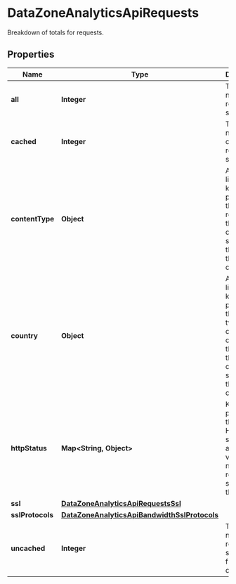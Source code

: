 

# DataZoneAnalyticsApiRequests

Breakdown of totals for requests.

## Properties

| Name | Type | Description | Notes |
|------------ | ------------- | ------------- | -------------|
|**all** | **Integer** | Total number of requests served. |  [optional] |
|**cached** | **Integer** | Total number of cached requests served. |  [optional] |
|**contentType** | **Object** | A variable list of key/value pairs where the key represents the type of content served, and the value is the number of requests. |  [optional] |
|**country** | **Object** | A variable list of key/value pairs where the key is a two-digit country code and the value is the number of requests served to that country. |  [optional] |
|**httpStatus** | **Map&lt;String, Object&gt;** | Key/value pairs where the key is a HTTP status code and the value is the number of requests served with that code. |  [optional] |
|**ssl** | [**DataZoneAnalyticsApiRequestsSsl**](DataZoneAnalyticsApiRequestsSsl.md) |  |  [optional] |
|**sslProtocols** | [**DataZoneAnalyticsApiBandwidthSslProtocols**](DataZoneAnalyticsApiBandwidthSslProtocols.md) |  |  [optional] |
|**uncached** | **Integer** | Total number of requests served from the origin. |  [optional] |



